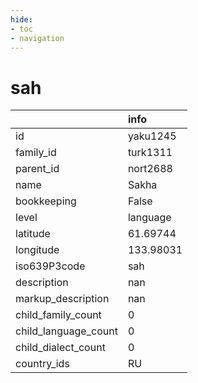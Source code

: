 ```yaml
---
hide:
- toc
- navigation
---
```

# sah
|                      | info      |
|:---------------------|:----------|
| id                   | yaku1245  |
| family_id            | turk1311  |
| parent_id            | nort2688  |
| name                 | Sakha     |
| bookkeeping          | False     |
| level                | language  |
| latitude             | 61.69744  |
| longitude            | 133.98031 |
| iso639P3code         | sah       |
| description          | nan       |
| markup_description   | nan       |
| child_family_count   | 0         |
| child_language_count | 0         |
| child_dialect_count  | 0         |
| country_ids          | RU        |